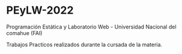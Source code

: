 # PEyLW-2022

Programación Estática y Laboratorio Web - Universidad Nacional del comahue (FAI)

Trabajos Practicos realizados durante la cursada de la materia.